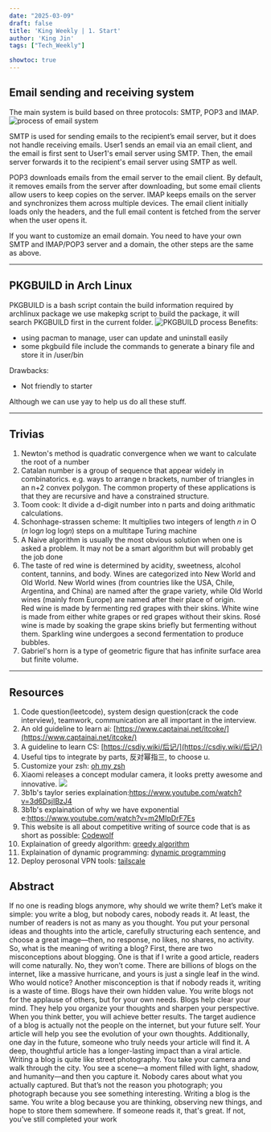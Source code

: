 ```yaml
---
date: "2025-03-09"
draft: false
title: 'King Weekly | 1. Start'
author: 'King Jin'
tags: ["Tech_Weekly"]

showtoc: true
---
```


## Email sending and receiving system
The main system is build based on three protocols: SMTP, POP3 and IMAP.
![process of email system](/emailsys.png)

SMTP is used for sending emails to the recipient’s email server, but it does not handle receiving emails.
User1 sends an email via an email client, and the email is first sent to User1's email server using SMTP. Then, the email server forwards it to the recipient's email server using SMTP as well.

POP3 downloads emails from the email server to the email client. By default, it removes emails from the server after downloading, but some email clients allow users to keep copies on the server.
IMAP keeps emails on the server and synchronizes them across multiple devices. The email client initially loads only the headers, and the full email content is fetched from the server when the user opens it.

If you want to customize an email domain. You need to have your own SMTP and IMAP/POP3 server and a domain, the other steps are the same as above. 

-------
## PKGBUILD in Arch Linux
PKGBUILD is a bash script contain the build information required by archlinux package
we use makepkg script to build the package, it will search PKGBUILD first in the current folder.
![PKGBUILD process](/Hand_write_note/pkgbuild.jpg)
Benefits:
- using pacman to manage, user can update and uninstall easily
- some pkgbuild file include the commands to generate a binary file and store it in /user/bin

Drawbacks:
- Not friendly to starter

Although we can use yay to help us do all these stuff.

-------

## Trivias
1. Newton's method is quadratic convergence when we want to calculate the root of a number
2. Catalan number is a group of sequence that appear widely in combinatorics. e.g. ways to arrange n brackets, number of triangles in an n+2 convex polygon. The common property of these applications is that they are recursive and have a constrained structure.
3. Toom cook: It divide a d-digit number into n parts and doing arithmatic calculations.
4. Schonhage-strassen scheme: It multiplies two integers of length 𝑛 in O (𝑛 log𝑛 log log𝑛) steps on a multitape Turing machine
5. A Naive algorithm is usually the most obvious solution when one is asked a problem. It may not be a smart algorithm but will probably get the job done 
6. The taste of red wine is determined by acidity, sweetness, alcohol content, tannins, and body. Wines are categorized into New World and Old World. New World wines (from countries like the USA, Chile, Argentina, and China) are named after the grape variety, while Old World wines (mainly from Europe) are named after their place of origin.  
Red wine is made by fermenting red grapes with their skins. White wine is made from either white grapes or red grapes without their skins. Rosé wine is made by soaking the grape skins briefly but fermenting without them. Sparkling wine undergoes a second fermentation to produce bubbles.
7. Gabriel's horn is a type of geometric figure that has infinite surface area but finite volume. 

-------

## Resources
1. Code question(leetcode), system design question(crack the code interview), teamwork, communication are all important in the interview.
2. An old guideline to learn ai: [https://www.captainai.net/itcoke/](https://www.captainai.net/itcoke/)
3. A guideline to learn CS: [https://csdiy.wiki/后记/](https://csdiy.wiki/后记/)
3. Useful tips to integrate by parts, 反对幂指三, to choose u.
4. Customize your zsh: [oh my zsh](https://ohmyz.sh)  
5. Xiaomi releases a concept modular camera, it looks pretty awesome and innovative.
![](/Interesting_thing/Xiaomi_modular_camera.png)
6. 3b1b's taylor series explaination:https://www.youtube.com/watch?v=3d6DsjIBzJ4
7. 3b1b's explaination of why we have exponential e:https://www.youtube.com/watch?v=m2MIpDrF7Es
8. This website is all about competitive writing of source code that is as short as possible: [Codewolf](https://codegolf.stackexchange.com/)
9. Explaination of greedy algorithm: [greedy algorithm](https://houbb.github.io/2020/01/23/data-struct-learn-07-base-greedy)
10. Explaination of dynamic programming: [dynamic programming](https://houbb.github.io/2020/01/23/data-struct-learn-07-base-dp#%E9%A2%98%E7%9B%AE)
11. Deploy perosonal VPN tools: [tailscale](https://tailscale.com/)


## Abstract
If no one is reading blogs anymore, why should we write them?
Let’s make it simple: you write a blog, but nobody cares, nobody reads it.
At least, the number of readers is not as many as you thought.
You put your personal ideas and thoughts into the article, carefully structuring each sentence, and choose a great image—then, no response, no likes, no shares, no activity.
So, what is the meaning of writing a blog?
First, there are two misconceptions about blogging.
One is that if I write a good article, readers will come naturally.
No, they won’t come. There are billions of blogs on the internet, like a massive hurricane, and yours is just a single leaf in the wind. Who would notice?
Another misconception is that if nobody reads it, writing is a waste of time.
Blogs have their own hidden value.
You write blogs not for the applause of others, but for your own needs.
Blogs help clear your mind. They help you organize your thoughts and sharpen your perspective.
When you think better, you will achieve better results.
The target audience of a blog is actually not the people on the internet, but your future self. Your article will help you see the evolution of your own thoughts.
Additionally, one day in the future, someone who truly needs your article will find it.
A deep, thoughtful article has a longer-lasting impact than a viral article.
Writing a blog is quite like street photography. You take your camera and walk through the city.
You see a scene—a moment filled with light, shadow, and humanity—and then you capture it.
Nobody cares about what you actually captured. But that’s not the reason you photograph; you photograph because you see something interesting.
Writing a blog is the same. You write a blog because you are thinking, observing new things, and hope to store them somewhere.
If someone reads it, that's great. If not, you’ve still completed your work